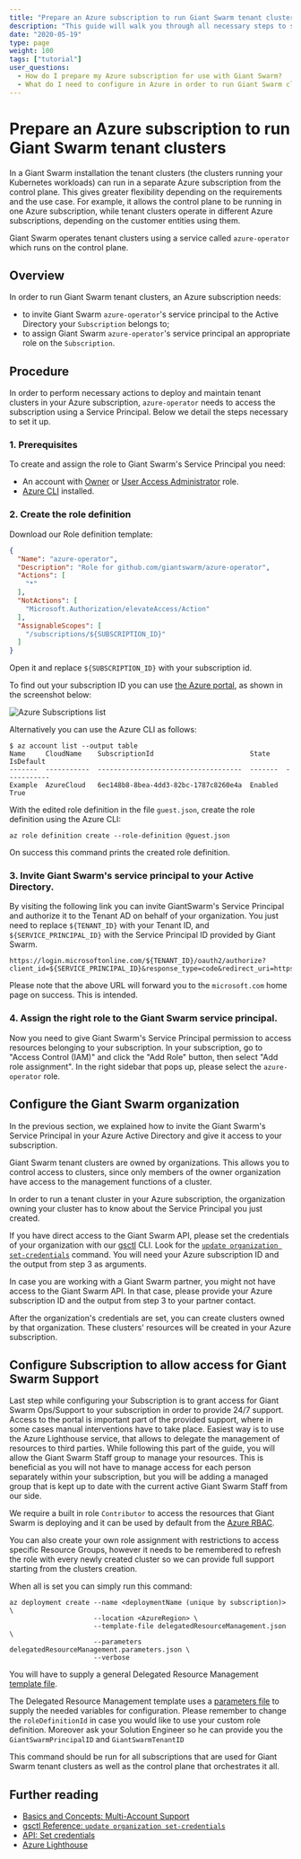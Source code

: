 ```yaml
---
title: "Prepare an Azure subscription to run Giant Swarm tenant clusters"
description: "This guide will walk you through all necessary steps to set up an Azure subscription with approriate Role definition and Service Principal for operating Giant Swarm tenant clusters."
date: "2020-05-19"
type: page
weight: 100
tags: ["tutorial"]
user_questions:
  - How do I prepare my Azure subscription for use with Giant Swarm?
  - What do I need to configure in Azure in order to run Giant Swarm clusters?
---
```


# Prepare an Azure subscription to run Giant Swarm tenant clusters

In a Giant Swarm installation the tenant clusters (the clusters running your Kubernetes workloads) can run in a separate Azure subscription from the control plane. This gives greater flexibility depending on the requirements and the use case. For example, it allows the control plane to be running in one Azure subscription, while tenant clusters operate in different Azure subscriptions, depending on the customer entities using them.

Giant Swarm operates tenant clusters using a service called `azure-operator` which runs on the control plane.

## Overview

In order to run Giant Swarm tenant clusters, an Azure subscription needs:

- to invite Giant Swarm `azure-operator`'s service principal to the Active Directory your `Subscription` belongs to;
- to assign Giant Swarm `azure-operator`'s service principal an appropriate role on the `Subscription`.

## Procedure

In order to perform necessary actions to deploy and maintain tenant clusters in your Azure subscription, `azure-operator` 
needs to access the subscription using a Service Principal.
Below we detail the steps necessary to set it up.

### 1. Prerequisites

To create and assign the role to Giant Swarm's Service Principal you need:

- An account with [Owner](https://docs.microsoft.com/en-us/azure/role-based-access-control/built-in-roles#owner) or [User Access Administrator](https://docs.microsoft.com/en-us/azure/role-based-access-control/built-in-roles#user-access-administrator) role.
- [Azure CLI](https://docs.microsoft.com/en-us/cli/azure/install-azure-cli) installed.

### 2. Create the role definition

Download our Role definition template:

```json
{
  "Name": "azure-operator",
  "Description": "Role for github.com/giantswarm/azure-operator",
  "Actions": [
    "*"
  ],
  "NotActions": [
    "Microsoft.Authorization/elevateAccess/Action"
  ],
  "AssignableScopes": [
    "/subscriptions/${SUBSCRIPTION_ID}"
  ]
}
```

Open it and replace `${SUBSCRIPTION_ID}` with your subscription id.

To find out your subscription ID you can use [the Azure portal](https://portal.azure.com/#blade/Microsoft_Azure_Billing/SubscriptionsBlade), as shown in the screenshot below:

![Azure Subscriptions list](/img/azure-subscriptions-list.png)

Alternatively you can use the Azure CLI as follows:

```nohighlight
$ az account list --output table
Name     CloudName    SubscriptionId                        State    IsDefault
-------  -----------  ------------------------------------  -------  -----------
Example  AzureCloud   6ec148b8-8bea-4dd3-82bc-1787c8260e4a  Enabled  True
```

With the edited role definition in the file `guest.json`, create the role definition using the Azure CLI:

```nohighlight
az role definition create --role-definition @guest.json
```

On success this command prints the created role definition.

### 3. Invite Giant Swarm's service principal to your Active Directory. 

By visiting the following link you can invite GiantSwarm's Service Principal and authorize it to the Tenant AD on behalf 
of your organization. You just need to replace `${TENANT_ID}` with your Tenant ID, and `${SERVICE_PRINCIPAL_ID}` with the 
Service Principal ID provided by Giant Swarm.

```nohighlight
https://login.microsoftonline.com/${TENANT_ID}/oauth2/authorize?client_id=${SERVICE_PRINCIPAL_ID}&response_type=code&redirect_uri=https%3A%2F%2Fwww.microsoft.com%2F
```

Please note that the above URL will forward you to the `microsoft.com` home page on success. This is intended.

### 4. Assign the right role to the Giant Swarm service principal.

Now you need to give Giant Swarm's Service Principal permission to access resources belonging to your subscription. 
In your subscription, go to "Access Control (IAM)" and click the "Add Role" button, then select "Add role assignment".
In the right sidebar that pops up, please select the `azure-operator` role.

## Configure the Giant Swarm organization

In the previous section, we explained how to invite the Giant Swarm's Service Principal in your Azure Active Directory and give it 
access to your subscription.

Giant Swarm tenant clusters are owned by organizations. This allows you to control access to clusters, since only members of the
owner organization have access to the management functions of a cluster.

In order to run a tenant cluster in your Azure subscription, the organization owning your cluster has to know about the 
Service Principal you just created.

If you have direct access to the Giant Swarm API, please set the credentials of
your organization with our [gsctl](/reference/gsctl/) CLI. Look for the
[`update organization set-credentials`](/reference/gsctl/update-org-set-credentials/#azure)
command. You will need your Azure subscription ID and the output from step 3 as arguments.

In case you are working with a Giant Swarm partner, you might not have access to the Giant Swarm API. In that case, please provide your Azure subscription ID and the output from step 3 to your partner contact.

After the organization's credentials are set, you can create clusters owned by that
organization. These clusters' resources will be created in your Azure subscription.

## Configure Subscription to allow access for Giant Swarm Support

Last step while configuring your Subscription is to grant access for Giant Swarm Ops/Support to your subscription in order to provide 24/7 support. Access to the portal is important part of the provided support, where in some cases manual interventions have to take place.
Easiest way is to use the Azure Lighthouse service, that allows to delegate the management of resources to third parties. While following this part of the guide, you will allow the Giant Swarm Staff group to manage your resources. This is beneficial as you will not have to manage access for each person separately within your subscription, but you will be adding a managed group that is kept up to date with the current active Giant Swarm Staff from our side.

We require a built in role `Contributor` to access the resources that Giant Swarm is deploying and it can be used by default from the [Azure RBAC](https://docs.microsoft.com/en-us/azure/role-based-access-control/built-in-roles).

You can also create your own role assignment with restrictions to access specific Resource Groups, however it needs to be remembered to refresh the role with every newly created cluster so we can provide full support starting from the clusters creation.

When all is set you can simply run this command:

```nohighlight
az deployment create --name <deploymentName (unique by subscription)> \
                     --location <AzureRegion> \
                     --template-file delegatedResourceManagement.json \
                     --parameters delegatedResourceManagement.parameters.json \
                     --verbose
```

You will have to supply a general Delegated Resource Management [template file](https://raw.githubusercontent.com/giantswarm/azure-operator/master/docs/delegatedResourceManagement.json).

The Delegated Resource Management template uses a [parameters file](https://raw.githubusercontent.com/giantswarm/azure-operator/master/docs/delegatedResourceManagement.parameters.json) to supply the needed variables for configuration.
Please remember to change the `roleDefinitionId` in case you would like to use your custom role definition. Moreover ask your Solution Engineer so he can provide you the `GiantSwarmPrincipalID` and `GiantSwarmTenantID`

This command should be run for all subscriptions that are used for Giant Swarm tenant clusters as well as the control plane that orchestrates it all.  

## Further reading

- [Basics and Concepts: Multi-Account Support](/basics/multi-account/)
- [gsctl Reference: `update organization set-credentials`](/reference/gsctl/update-org-set-credentials/)
- [API: Set credentials](/api/#operation/addCredentials)
- [Azure Lighthouse](https://docs.microsoft.com/en-us/azure/lighthouse/how-to/onboard-customer)
